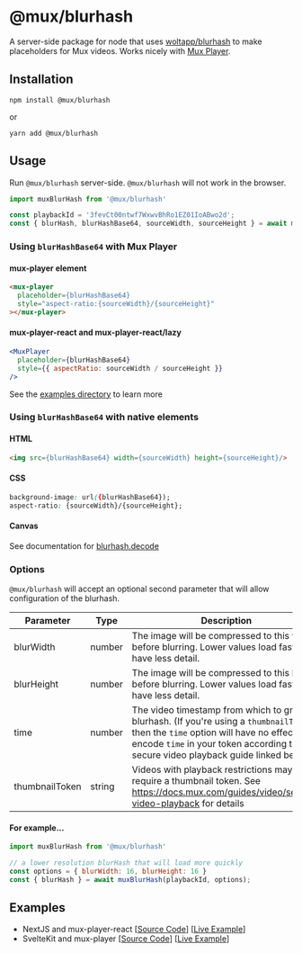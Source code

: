 # @mux/blurhash
A server-side package for node that uses [woltapp/blurhash](https://github.com/woltapp/blurhash) to make placeholders for Mux videos. Works nicely with [Mux Player](https://docs.mux.com/guides/video/mux-player).


## Installation
```shell
npm install @mux/blurhash
```

or

```shell
yarn add @mux/blurhash
```

## Usage
Run `@mux/blurhash` server-side. `@mux/blurhash` will not work in the browser.

```js
import muxBlurHash from '@mux/blurhash'

const playbackId = '3fevCt00ntwf7WxwvBhRo1EZ01IoABwo2d';
const { blurHash, blurHashBase64, sourceWidth, sourceHeight } = await muxBlurHash(playbackId);
```

### Using `blurHashBase64` with Mux Player
#### mux-player element
```html 
<mux-player
  placeholder={blurHashBase64}
  style="aspect-ratio:{sourceWidth}/{sourceHeight}"
></mux-player>
````
#### mux-player-react and mux-player-react/lazy
```jsx
<MuxPlayer
  placeholder={blurHashBase64}
  style={{ aspectRatio: sourceWidth / sourceHeight }}
/>
```

See the [examples directory](./examples) to learn more

### Using `blurHashBase64` with native elements
#### HTML
```html
<img src={blurHashBase64} width={sourceWidth} height={sourceHeight}/>
``` 
#### CSS
```css
background-image: url({blurHashBase64});
aspect-ratio: {sourceWidth}/{sourceHeight};
```

#### Canvas
See documentation for [blurhash.decode](https://github.com/woltapp/blurhash/tree/master/TypeScript#decodeblurhash-string-width-number-height-number-punch-number--uint8clampedarray)

### Options
`@mux/blurhash` will accept an optional second parameter that will allow configuration of the blurhash. 

| Parameter | Type | Description | Default |
|---|---|---|---|
| blurWidth | number | The image will be compressed to this width before blurring. Lower values load faster but have less detail. | 32 |
| blurHeight | number | The image will be compressed to this height before blurring. Lower values load faster but have less detail. | 32 |
| time | number | The video timestamp from which to grab the blurhash. (If you're using a `thumbnailToken`, then the `time` option will have no effect; encode `time` in your token according to the secure video playback guide linked below) |  |
| thumbnailToken | string | Videos with playback restrictions may require a thumbnail token. See https://docs.mux.com/guides/video/secure-video-playback for details | |

#### For example...
```js
import muxBlurHash from '@mux/blurhash'

// a lower resolution blurHash that will load more quickly
const options = { blurWidth: 16, blurHeight: 16 }
const { blurHash } = await muxBlurHash(playbackId, options);
```

## Examples
- NextJS and mux-player-react [[Source Code](./examples/nextjs)] [[Live Example](https://mux-blurhash-react.vercel.app)]
- SvelteKit and mux-player [[Source Code](./examples/sveltekit)] [[Live Example](https://mux-blurhash-svelte.vercel.app)]
